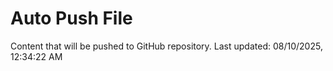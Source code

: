 # Auto Push File

Content that will be pushed to GitHub repository.
Last updated: 08/10/2025, 12:34:22 AM